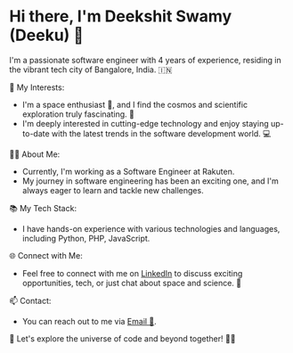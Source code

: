 # Hi there, I'm Deekshit Swamy (Deeku) 👋

I'm a passionate software engineer with 4 years of experience, residing in the vibrant tech city of Bangalore, India. 🇮🇳

🚀 My Interests:
- I'm a space enthusiast 🌌, and I find the cosmos and scientific exploration truly fascinating. 🚀
- I'm deeply interested in cutting-edge technology and enjoy staying up-to-date with the latest trends in the software development world. 💻

👨‍💻 About Me:
- Currently, I'm working as a Software Engineer at Rakuten.
- My journey in software engineering has been an exciting one, and I'm always eager to learn and tackle new challenges.

📚 My Tech Stack:
- I have hands-on experience with various technologies and languages, including Python, PHP, JavaScript.

🌐 Connect with Me:
- Feel free to connect with me on [LinkedIn](https://www.linkedin.com/in/deekshit-swamy/) to discuss exciting opportunities, tech, or just chat about space and science. 🌟

📫 Contact:
- You can reach out to me via [Email 📧](mailto:deekuzeus21@gmail.com).

🌟 Let's explore the universe of code and beyond together! 🌌✨
